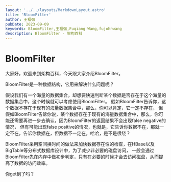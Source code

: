 ```yaml
---
layout: '../../layouts/MarkdownLayout.astro'
title: 'BloomFilter'
author: 王福强
pubDate: 2023-09-09
keywords: BloomFilter,王福强,Fuqiang Wang,fujohnwang
description: BloomFilter - 架构百科
---
```


# BloomFilter

大家好，欢迎来到架构百科，今天跟大家介绍BloomFilter。

BloomFilter是一种数据结构，它用来解决什么问题呢？

假设我们有一个海量的数据集合，却想要快速判断某个数据是否存在于这个海量的数据集合中，这个时候就可以考虑使用BloomFilter。 假如BloomFilter告诉你，这个数据不存在于现有的海量数据集合中，那么，你可以肯定，它一定不存在， 但假如BloomFilter告诉你说，某个数据存在于现有的海量数据集合中，那么，你可能还需要再进一步去确认，因为BloomFilter的返回结果不会出现false negative的情况， 但有可能出现false positive的情况，也就是，它告诉你数据不在，那就一定不在，告诉你数据在，但数据不一定在，哈哈，是不是很绕？

BloomFilter采用空间换时间的做法来加快数据存在性的检查，在HBase以及BigTable等分布式数据库设计中，为了减少非必要的磁盘访问， 一般会通过BloomFilter先在内存中做初步判定，只有在必要的时候才会去访问磁盘，从而提高了数据的访问效率。

你get到了吗？